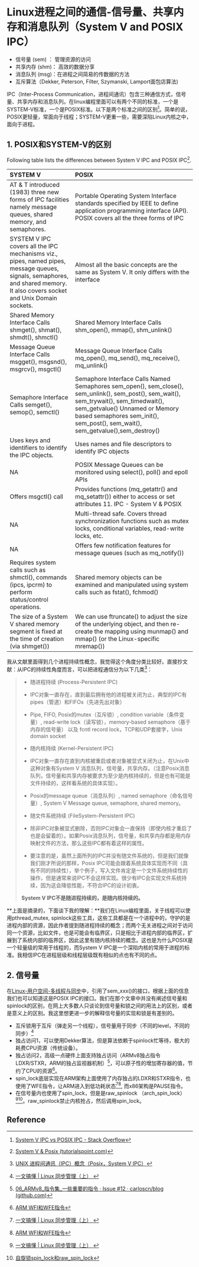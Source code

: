 # Linux进程之间的通信-信号量、共享内存和消息队列（System V and POSIX IPC）

* 信号量 (sem) ： 管理资源的访问
* 共享内存 (shm)： 高效的数据分享
* 消息队列 (msg)：在进程之间简易的传数据的方法
* 互斥算法（Dekker, Peterson, Filter, Szymanski, Lamport面包店算法)

 IPC（Inter-Process Communication，进程间通讯）包含三种通信方式，信号量、共享内存和消息队列。在linux编程里面可以有两个不同的标准，一个是SYSTEM-V标准，一个是POSIX标准。以下是两个标准之间的区别[^1]。简单的说，POSIX更轻量，常面向于线程；SYSTEM-V更重一些，需要深陷Linux内核之中，面向于进程。

## 1. POSIX和SYSTEM-V的区别

Following table lists the differences between System V IPC and POSIX IPC[^2].

| SYSTEM V                                                     | POSIX                                                        |
| :----------------------------------------------------------- | :----------------------------------------------------------- |
| AT & T introduced (1983) three new forms of IPC facilities namely message queues, shared memory, and semaphores. | Portable Operating System Interface standards specified by IEEE to define application programming interface (API). POSIX covers all the three forms of IPC |
| SYSTEM V IPC covers all the IPC mechanisms viz., pipes, named pipes, message queues, signals, semaphores, and shared memory. It also covers socket and Unix Domain sockets. | Almost all the basic concepts are the same as System V. It only differs with the interface |
| Shared Memory Interface Calls shmget(), shmat(), shmdt(), shmctl() | Shared Memory Interface Calls shm_open(), mmap(), shm_unlink() |
| Message Queue Interface Calls msgget(), msgsnd(), msgrcv(), msgctl() | Message Queue Interface Calls mq_open(), mq_send(), mq_receive(), mq_unlink() |
| Semaphore Interface Calls semget(), semop(), semctl()        | Semaphore Interface Calls Named Semaphores sem_open(), sem_close(), sem_unlink(), sem_post(), sem_wait(), sem_trywait(), sem_timedwait(), sem_getvalue() Unnamed or Memory based semaphores sem_init(), sem_post(), sem_wait(), sem_getvalue(),sem_destroy() |
| Uses keys and identifiers to identify the IPC objects.       | Uses names and file descriptors to identify IPC objects      |
| NA                                                           | POSIX Message Queues can be monitored using select(), poll() and epoll APIs |
| Offers msgctl() call                                         | Provides functions (mq_getattr() and mq_setattr()) either to access or set attributes 11. IPC - System V & POSIX |
| NA                                                           | Multi-thread safe. Covers thread synchronization functions such as mutex locks, conditional variables, read-write locks, etc. |
| NA                                                           | Offers few notification features for message queues (such as mq_notify()) |
| Requires system calls such as shmctl(), commands (ipcs, ipcrm) to perform status/control operations. | Shared memory objects can be examined and manipulated using system calls such as fstat(), fchmod() |
| The size of a System V shared memory segment is fixed at the time of creation (via shmget()) | We can use ftruncate() to adjust the size of the underlying object, and then re-create the mapping using munmap() and mmap() (or the Linux-specific mremap()) |

我从文献里面得到几个进程持续性概念，我觉得这个角度分类比较好。直接抄文献：从IPC的持续性角度而言，可以把进程通信分为以下几类[^3]：

>* 随进程持续 (Process-Persistent IPC)
>
>  * IPC对象一直存在，直到最后拥有他的进程被关闭为止，典型的IPC有pipes（管道）和FIFOs（先进先出对象）
>
>  * Pipe, FIFO, Posix的mutex（互斥锁）, condition variable（条件变量）, read-write lock（读写锁），memory-based semaphore（基于内存的信号量） 以及 fcntl record lock，TCP和UDP套接字，Unix domain socket
>
>* 随内核持续 (Kernel-Persistent IPC)
>
>  * IPC对象一直存在直到内核被重启或者对象被显式关闭为止，在Unix中这种对象有System V 消息队列，信号量，共享内存。（注意Posix消息队列，信号量和共享内存被要求为至少是内核持续的，但是也有可能是文件持续的，这样看系统的具体实现）。
>  * Posix的message queue（消息队列）, named semaphore（命名信号量）, System V Message queue, semaphore, shared memory。
>
>* 随文件系统持续  (FileSystem-Persistent IPC)
>
>  * 除非IPC对象被显式删除，否则IPC对象会一直保持（即使内核才重启了也是会留着的）。如果Posix消息队列，信号量，和共享内存都是用内存映射文件的方法，那么这些IPC都有着这样的属性。
>  * 要注意的是，虽然上面所列的IPC并没有随文件系统的，但是我们就像我们刚才所说的那样，Posix IPC可能会跟着系统具体实现而不同（具有不同的持续性），举个例子，写入文件肯定是一个文件系统持续性的操作，但是通常来说IPC不会这样实现。很少有IPC会实现文件系统持续，因为这会降低性能，不符合IPC的设计初衷。
>
>**System V IPC不是随进程持续的，是随内核持续的。**

**上面是摘录的，下面谈下我的理解：**我们在Linux编程里面，关于线程可以使用pthread_mutex, spinlock这些工具，这些工具都是在一个进程中的，守护的是进程内部的资源，因此作者提到随进程持续的概念；而两个无关进程之间对于访问同一个资源，比如文件，也是可能会有临界区，只是相比于进程内部的临界区，扩展到了系统内部的临界区，因此这里有随内核持续的概念。这也是为什么POSIX是一个轻量级的常用于线程的，而System V IPC是一个深陷内核的常用于进程的标准。我相信IPC在进程层级和线程层级既有相似的点也有不同的点。

## 2. 信号量

在[Linux-用户空间-多线程与同步](https://github.com/carloscn/blog/issues/9)中，引用了sem_xxx()的接口，根据上面的信息我们也可以知道这是POSIX IPC的接口。我们在那个文章中并没有阐述信号量和spinlock的区别，在网上大多数人只谈论到信号量和锁之间的用法上的区别，或者是意义上的区别。我这里想更进一步的解释信号量的实现和锁是有差别的。

* 互斥锁用于互斥（弹走另一个线程），信号量用于同步（不同的level，不同的同步）[^10]
* 独占访问1，可以使用Dekker算法，但是算法依赖于spinlock忙等待，极大的耗费CPU资源（传统设备）。
* 独占访问2，高级一点硬件上面支持独占访问（ARMv8独占指令LDXR/STXR，ARM的独占监视器机制）[^12]，可以原子性的增加寄存器的值，节约了CPU的资源[^11]。
* spin_lock底层实现在ARM架构上面使用了内存独占的LDXR和STXR指令，也使用了WFE指令，让ARM进入到低功耗状态[^10][^11], 而x86架构是PAUSE指令。
* 在信号量内也使用了spin_lock，但是是raw_spinlock （arch_spin_lock）[^10][^13]。raw_spinlock禁止内核抢占，然后调用spin_lock。



## Reference

[^1]: [System V IPC vs POSIX IPC - Stack Overflow](https://stackoverflow.com/questions/4582968/system-v-ipc-vs-posix-ipc)
[^2]:[System V & Posix (tutorialspoint.com)](https://www.tutorialspoint.com/inter_process_communication/inter_process_communication_system_v_posix.htm)
[^3]:[UNIX 进程间通讯（IPC）概念（Posix，System V IPC）](https://www.cnblogs.com/Philip-Tell-Truth/p/6284475.html)
[^4]:[临界区互斥实现：Dekker互斥算法 - 知乎 (zhihu.com)](https://zhuanlan.zhihu.com/p/122544351)
[^5]: [操作系统原理——Dekker互斥算法详解_wsw875421872的博客-CSDN博客_dekker算法](https://blog.csdn.net/wsw875421872/article/details/17222219)
[^6]:[如何更好理解Peterson算法？ - 知乎 (zhihu.com)](https://zhuanlan.zhihu.com/p/374287625)
[^7]: [Peterson算法 - 维基百科，自由的百科全书 (wikipedia.org)](https://zh.wikipedia.org/wiki/Peterson算法)
[^8]: [Szymanski算法 - 维基百科，自由的百科全书 (wikipedia.org)](https://zh.wikipedia.org/wiki/Szymanski算法)
[^9]: [Lamport面包店算法 - 维基百科，自由的百科全书 (wikipedia.org)](https://zh.wikipedia.org/wiki/Lamport面包店算法)
[^10]: [一文搞懂 | Linux 同步管理（上） ](https://www.modb.pro/db/130382)
[^11]: [ARM WFI和WFE指令](http://www.wowotech.net/armv8a_arch/wfe_wfi.html)
[^12]:[06_ARMv8_指令集_一些重要的指令 · Issue #12 · carloscn/blog (github.com)](https://github.com/carloscn/blog/issues/12)
[^13]:[自旋锁spin_lock和raw_spin_lock](https://blog.csdn.net/DroidPhone/article/details/7395983)

